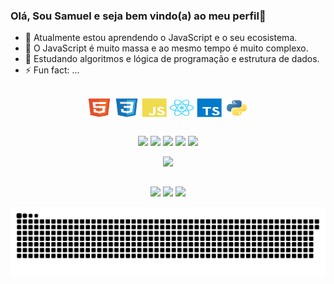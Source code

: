 ### Olá, Sou Samuel e seja bem vindo(a) ao meu perfil👋

- 🔭 Atualmente estou aprendendo o JavaScript e o seu ecosistema. 
- 🔦 O JavaScript é muito massa e ao mesmo tempo é muito complexo.
- 🌱 Estudando algoritmos e lógica de programação e estrutura de dados.
- ⚡ Fun fact: ...

<div align="center">
  
  <div style="display: inline_block"><br>
  <img align="center" alt="Rafa-HTML" height="30" width="40" src="https://raw.githubusercontent.com/devicons/devicon/master/icons/html5/html5-original.svg">
  <img align="center" alt="Rafa-CSS" height="30" width="40" src="https://raw.githubusercontent.com/devicons/devicon/master/icons/css3/css3-original.svg">
  <img align="center" alt="Rafa-Js" height="30" width="40" src="https://raw.githubusercontent.com/devicons/devicon/master/icons/javascript/javascript-plain.svg">
  <img align="center" alt="Rafa-React" height="30" width="40" src="https://raw.githubusercontent.com/devicons/devicon/master/icons/react/react-original.svg">
  <img align="center" alt="Rafa-Ts" height="30" width="40" src="https://raw.githubusercontent.com/devicons/devicon/master/icons/typescript/typescript-plain.svg">
  <img align="center" alt="Rafa-Python" height="30" width="40" src="https://raw.githubusercontent.com/devicons/devicon/master/icons/python/python-original.svg"
  </div></br>

  ##
  
   ![](http://github-profile-summary-cards.vercel.app/api/cards/profile-details?username=samuel-franco&theme=2077)
   ![](http://github-profile-summary-cards.vercel.app/api/cards/stats?username=samuel-franco&theme=2077)
   ![](http://github-profile-summary-cards.vercel.app/api/cards/productive-time?username=samuel-franco&theme=2077&utcOffset=8)
   ![](http://github-profile-summary-cards.vercel.app/api/cards/repos-per-language?username=samuel-franco&theme=2077)
   ![](http://github-profile-summary-cards.vercel.app/api/cards/most-commit-language?username=samuel-franco&theme=2077) 
  </div>

  <div align="center">
    <a href="https://github.com/samuel-franco">
    <img height="168em" src="https://github-readme-stats.vercel.app/api/top-langs/?username=samuel-franco&layout=compact&langs_count=7&theme=dracula"/>
  </div>

##

<div align="center">
  <a href="https://www.instagram.com/samuel.fisica/" target="_blank"><img src="https://img.shields.io/badge/-Instagram-%23E4405F?style=for-the-badge&logo=instagram&logoColor=white" target="_blank"></a>
  <a href="https://www.linkedin.com/in/samuelfrancodevweb/" target="_blank"><img src="https://img.shields.io/badge/-LinkedIn-%230077B5?style=for-the-badge&logo=linkedin&logoColor=white" target="_blank"></a>
   <a href ="https://www.facebook.com/franco.sfs.1"><img src="https://img.shields.io/badge/Facebook-1877F2?style=for-the-badge&logo=facebook&logoColor=white"></a>
  
  ![Snake animation](https://github.com/samuel-franco/samuel-franco/blob/output/github-contribution-grid-snake.svg)
  </div>
